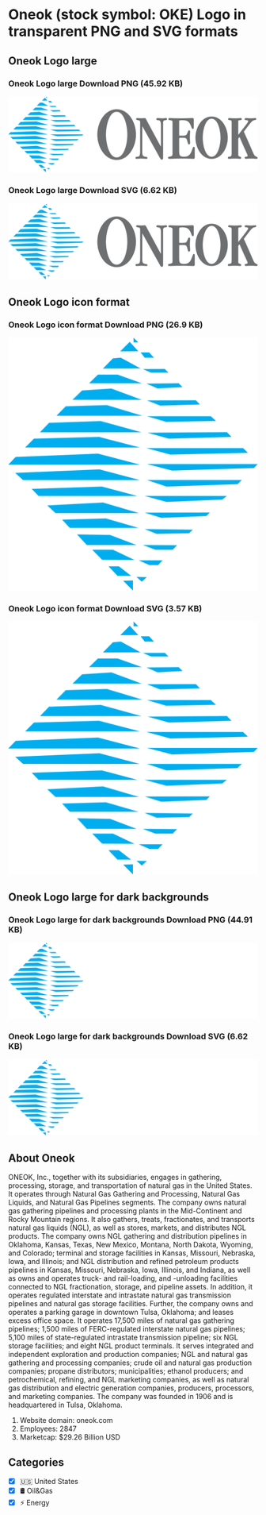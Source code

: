 # Oneok (stock symbol: OKE) Logo in transparent PNG and SVG formats

## Oneok Logo large

### Oneok Logo large Download PNG (45.92 KB)

![Oneok Logo large Download PNG (45.92 KB)](/img/orig/OKE_BIG-a8479064.png)

### Oneok Logo large Download SVG (6.62 KB)

![Oneok Logo large Download SVG (6.62 KB)](/img/orig/OKE_BIG-10994a73.svg)

## Oneok Logo icon format

### Oneok Logo icon format Download PNG (26.9 KB)

![Oneok Logo icon format Download PNG (26.9 KB)](/img/orig/OKE-9e8f1e3d.png)

### Oneok Logo icon format Download SVG (3.57 KB)

![Oneok Logo icon format Download SVG (3.57 KB)](/img/orig/OKE-5f0c7afc.svg)

## Oneok Logo large for dark backgrounds

### Oneok Logo large for dark backgrounds Download PNG (44.91 KB)

![Oneok Logo large for dark backgrounds Download PNG (44.91 KB)](/img/orig/OKE_BIG.D-1e273052.png)

### Oneok Logo large for dark backgrounds Download SVG (6.62 KB)

![Oneok Logo large for dark backgrounds Download SVG (6.62 KB)](/img/orig/OKE_BIG.D-49448355.svg)

## About Oneok

ONEOK, Inc., together with its subsidiaries, engages in gathering, processing, storage, and transportation of natural gas in the United States. It operates through Natural Gas Gathering and Processing, Natural Gas Liquids, and Natural Gas Pipelines segments. The company owns natural gas gathering pipelines and processing plants in the Mid-Continent and Rocky Mountain regions. It also gathers, treats, fractionates, and transports natural gas liquids (NGL), as well as stores, markets, and distributes NGL products. The company owns NGL gathering and distribution pipelines in Oklahoma, Kansas, Texas, New Mexico, Montana, North Dakota, Wyoming, and Colorado; terminal and storage facilities in Kansas, Missouri, Nebraska, Iowa, and Illinois; and NGL distribution and refined petroleum products pipelines in Kansas, Missouri, Nebraska, Iowa, Illinois, and Indiana, as well as owns and operates truck- and rail-loading, and -unloading facilities connected to NGL fractionation, storage, and pipeline assets. In addition, it operates regulated interstate and intrastate natural gas transmission pipelines and natural gas storage facilities. Further, the company owns and operates a parking garage in downtown Tulsa, Oklahoma; and leases excess office space. It operates 17,500 miles of natural gas gathering pipelines; 1,500 miles of FERC-regulated interstate natural gas pipelines; 5,100 miles of state-regulated intrastate transmission pipeline; six NGL storage facilities; and eight NGL product terminals. It serves integrated and independent exploration and production companies; NGL and natural gas gathering and processing companies; crude oil and natural gas production companies; propane distributors; municipalities; ethanol producers; and petrochemical, refining, and NGL marketing companies, as well as natural gas distribution and electric generation companies, producers, processors, and marketing companies. The company was founded in 1906 and is headquartered in Tulsa, Oklahoma.

1. Website domain: oneok.com
2. Employees: 2847
3. Marketcap: $29.26 Billion USD


## Categories
- [x] 🇺🇸 United States
- [x] 🛢 Oil&Gas
- [x] ⚡ Energy
